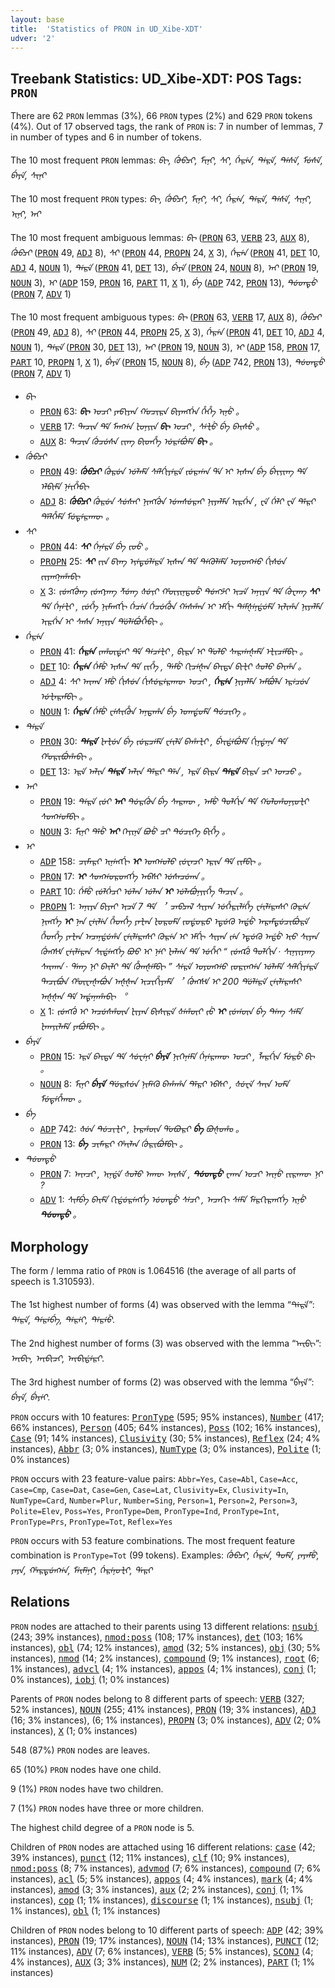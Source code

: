 ```yaml
---
layout: base
title:  'Statistics of PRON in UD_Xibe-XDT'
udver: '2'
---
```


## Treebank Statistics: UD_Xibe-XDT: POS Tags: `PRON`

There are 62 `PRON` lemmas (3%), 66 `PRON` types (2%) and 629 `PRON` tokens (4%).
Out of 17 observed tags, the rank of `PRON` is: 7 in number of lemmas, 7 in number of types and 6 in number of tokens.

The 10 most frequent `PRON` lemmas: <em>ᠪᡞ, ᡤᡠᠪᠴᡞ, ᠮᡞᠨᡞ, ᠰᡞ, ᡤᡝᠷᡝᠨ, ᡨᡝᠷᡝ, ᡨᡝᠰᡝ, ᠮᡠᠰᡝ, ᠪᡝᠶᡝ, ᠰᡞᠨᡞ</em>

The 10 most frequent `PRON` types:  <em>ᠪᡞ, ᡤᡠᠪᠴᡞ, ᠮᡞᠨᡞ, ᠰᡞ, ᡤᡝᠷᡝᠨ, ᡨᡝᠷᡝ, ᡨᡝᠰᡝ, ᠰᡞᠨᡞ, ᡞᠨᡞ, ᠠᡞ</em>

The 10 most frequent ambiguous lemmas: <em>ᠪᡞ</em> (<tt><a href="sjo_xdt-pos-PRON.html">PRON</a></tt> 63, <tt><a href="sjo_xdt-pos-VERB.html">VERB</a></tt> 23, <tt><a href="sjo_xdt-pos-AUX.html">AUX</a></tt> 8), <em>ᡤᡠᠪᠴᡞ</em> (<tt><a href="sjo_xdt-pos-PRON.html">PRON</a></tt> 49, <tt><a href="sjo_xdt-pos-ADJ.html">ADJ</a></tt> 8), <em>ᠰᡞ</em> (<tt><a href="sjo_xdt-pos-PRON.html">PRON</a></tt> 44, <tt><a href="sjo_xdt-pos-PROPN.html">PROPN</a></tt> 24, <tt><a href="sjo_xdt-pos-X.html">X</a></tt> 3), <em>ᡤᡝᠷᡝᠨ</em> (<tt><a href="sjo_xdt-pos-PRON.html">PRON</a></tt> 41, <tt><a href="sjo_xdt-pos-DET.html">DET</a></tt> 10, <tt><a href="sjo_xdt-pos-ADJ.html">ADJ</a></tt> 4, <tt><a href="sjo_xdt-pos-NOUN.html">NOUN</a></tt> 1), <em>ᡨᡝᠷᡝ</em> (<tt><a href="sjo_xdt-pos-PRON.html">PRON</a></tt> 41, <tt><a href="sjo_xdt-pos-DET.html">DET</a></tt> 13), <em>ᠪᡝᠶᡝ</em> (<tt><a href="sjo_xdt-pos-PRON.html">PRON</a></tt> 24, <tt><a href="sjo_xdt-pos-NOUN.html">NOUN</a></tt> 8), <em>ᠠᡞ</em> (<tt><a href="sjo_xdt-pos-PRON.html">PRON</a></tt> 19, <tt><a href="sjo_xdt-pos-NOUN.html">NOUN</a></tt> 3), <em>ᡞ</em> (<tt><a href="sjo_xdt-pos-ADP.html">ADP</a></tt> 159, <tt><a href="sjo_xdt-pos-PRON.html">PRON</a></tt> 16, <tt><a href="sjo_xdt-pos-PART.html">PART</a></tt> 11, <tt><a href="sjo_xdt-pos-X.html">X</a></tt> 1), <em>ᠪᡝ</em> (<tt><a href="sjo_xdt-pos-ADP.html">ADP</a></tt> 742, <tt><a href="sjo_xdt-pos-PRON.html">PRON</a></tt> 13), <em>ᡨᡠᡨᡨᡠ</em> (<tt><a href="sjo_xdt-pos-PRON.html">PRON</a></tt> 7, <tt><a href="sjo_xdt-pos-ADV.html">ADV</a></tt> 1)

The 10 most frequent ambiguous types:  <em>ᠪᡞ</em> (<tt><a href="sjo_xdt-pos-PRON.html">PRON</a></tt> 63, <tt><a href="sjo_xdt-pos-VERB.html">VERB</a></tt> 17, <tt><a href="sjo_xdt-pos-AUX.html">AUX</a></tt> 8), <em>ᡤᡠᠪᠴᡞ</em> (<tt><a href="sjo_xdt-pos-PRON.html">PRON</a></tt> 49, <tt><a href="sjo_xdt-pos-ADJ.html">ADJ</a></tt> 8), <em>ᠰᡞ</em> (<tt><a href="sjo_xdt-pos-PRON.html">PRON</a></tt> 44, <tt><a href="sjo_xdt-pos-PROPN.html">PROPN</a></tt> 25, <tt><a href="sjo_xdt-pos-X.html">X</a></tt> 3), <em>ᡤᡝᠷᡝᠨ</em> (<tt><a href="sjo_xdt-pos-PRON.html">PRON</a></tt> 41, <tt><a href="sjo_xdt-pos-DET.html">DET</a></tt> 10, <tt><a href="sjo_xdt-pos-ADJ.html">ADJ</a></tt> 4, <tt><a href="sjo_xdt-pos-NOUN.html">NOUN</a></tt> 1), <em>ᡨᡝᠷᡝ</em> (<tt><a href="sjo_xdt-pos-PRON.html">PRON</a></tt> 30, <tt><a href="sjo_xdt-pos-DET.html">DET</a></tt> 13), <em>ᠠᡞ</em> (<tt><a href="sjo_xdt-pos-PRON.html">PRON</a></tt> 19, <tt><a href="sjo_xdt-pos-NOUN.html">NOUN</a></tt> 3), <em>ᡞ</em> (<tt><a href="sjo_xdt-pos-ADP.html">ADP</a></tt> 158, <tt><a href="sjo_xdt-pos-PRON.html">PRON</a></tt> 17, <tt><a href="sjo_xdt-pos-PART.html">PART</a></tt> 10, <tt><a href="sjo_xdt-pos-PROPN.html">PROPN</a></tt> 1, <tt><a href="sjo_xdt-pos-X.html">X</a></tt> 1), <em>ᠪᡝᠶᡝ</em> (<tt><a href="sjo_xdt-pos-PRON.html">PRON</a></tt> 15, <tt><a href="sjo_xdt-pos-NOUN.html">NOUN</a></tt> 8), <em>ᠪᡝ</em> (<tt><a href="sjo_xdt-pos-ADP.html">ADP</a></tt> 742, <tt><a href="sjo_xdt-pos-PRON.html">PRON</a></tt> 13), <em>ᡨᡠᡨᡨᡠ</em> (<tt><a href="sjo_xdt-pos-PRON.html">PRON</a></tt> 7, <tt><a href="sjo_xdt-pos-ADV.html">ADV</a></tt> 1)


* <em>ᠪᡞ</em>
  * <tt><a href="sjo_xdt-pos-PRON.html">PRON</a></tt> 63: <em><b>ᠪᡞ</b> ᠣᠴᡞ ᠶᠠᡦᡞᠶᠠᠨ ᡤᠣᠴᡞᠷᠠ ᠪᡞᠶᠠᡢᡤᡝᠨ ᡥᡝᡥᡝ ᡞᠨᡠ 。</em>
  * <tt><a href="sjo_xdt-pos-VERB.html">VERB</a></tt> 17: <em>ᡨᠠᠴᡞᠨ ᡩᡝ ᠮᠠᡢᡤᠠ ᡫᠣᠨᡪᡞᠨ <b>ᠪᡞ</b> ᠣᠴᡞ , ᠰᡝᡫᡠ ᠪᡝ ᠪᠠᡞᠰᡠ 。</em>
  * <tt><a href="sjo_xdt-pos-AUX.html">AUX</a></tt> 8: <em>ᡨᠠᠴᡞᠨ ᡤᡠᠴᡠᠰᠠ ᡪᡞᡢ ᠪᡞᡨᡥᡝ ᡠᠷᡝᠪᡠᠮᡝ <b>ᠪᡞ</b> 。</em>
* <em>ᡤᡠᠪᠴᡞ</em>
  * <tt><a href="sjo_xdt-pos-PRON.html">PRON</a></tt> 49: <em><b>ᡤᡠᠪᠴᡞ</b> ᡤᡠᠷᡠᠨ ᡠᠯᠠᠮᡝ ᠰᡝᠯᡤᡞᠶᡝᠷᡝ ᡪᡠᠷᡤᠠᠨ ᡩᠠ ᡞ᠋ ᡞᠰᠠᠨ ᠪᡝ ᠪᡝᡞᡪᡞᡢ ᡩᡝ ᡝᠯᠪᡞᠮᡝ ᠨᡝᡞᡥᡝᠪᡞ</em>
  * <tt><a href="sjo_xdt-pos-ADJ.html">ADJ</a></tt> 8: <em><b>ᡤᡠᠪᠴᡞ</b> ᡤᡠᠷᡠᠨ ᠰᡠᠰᠠᡞ ᠨᡞᡢᡤᡠᠨ ᡠᡣᠰᡠᠷᠠᡞ ᠨᡞᠶᠠᠯᠮᠠ ᡞᠷᡤᡝᠨ , ᠸᡝ ᡤᡝᠯᡞ ᠸᡝ ᡩᡝᠷᡞ ᡩᡝᠯᡥᡝᠮᡝ ᠮᡠᡨᡝᠷᠠᡣᡡ 。</em>
* <em>ᠰᡞ</em>
  * <tt><a href="sjo_xdt-pos-PRON.html">PRON</a></tt> 44: <em><b>ᠰᡞ</b> ᡤᡝᠨᡝᠷᡝ ᠪᡝ ᡪᠣᡠ 。</em>
  * <tt><a href="sjo_xdt-pos-PROPN.html">PROPN</a></tt> 25: <em><b>ᠰᡞ</b> ᡪᡞᠨ ᡦᡞᡢ ᡝᡪᡝᡨᡠᠯᡝᠷᡝ ᡞᠰᠠᠨ ᡩᡝ ᡨᡝᡣᡠᠯᡝᠮᡝ ᠣᠶᠣᡢᡤᠣ ᡤᡞᠰᡠᠨ ᡪᡞᠶᠠᡢᠨᠠᡥᠠᠪᡞ</em>
  * <tt><a href="sjo_xdt-pos-X.html">X</a></tt> 3: <em>ᡪᡠᡢᡤᡠᡢ ᡪᡠᡢᠶᠠᡢ ᡯᡠᡢ ᡧᡠᡪᡞ ᡥᡡᡪᡞᠨᡨᠣᡠ ᡨᡠᡢᡷᡞ ᡞᠴᡝ ᠠᠨᡞᠶᠠ ᡩᡝ ᡤᡠᠸᠠᡢ <b>ᠰᡞ</b> ᡩᡝ ᡤᡝᠨᡝᡫᡞ , ᡪᡠᡥᡝ ᠨᡞᠮᠠᡢᡤᡞ ᡤᡝᠴᡝᠨ ᡤᡝᠴᡠᡥᡠᠨ ᡤᠠᠰᡥᠠᠨ ᡞ ᡝᠮᡤᡞ ᡨᡝᠮᡧᡝᠨᡩᡠᠮᡝ ᡞᠯᡞᡥᠠ ᠨᡞᠶᠠᠯᠮᠠ ᡞᠷᡤᡝᠨ ᡞ ᠰᠠᠰᠠ ᠠᠨᡞᠶᠠ ᡩᡠᠯᡝᠪᡠᡥᡝᠪᡞ 。</em>
* <em>ᡤᡝᠷᡝᠨ</em>
  * <tt><a href="sjo_xdt-pos-PRON.html">PRON</a></tt> 41: <em><b>ᡤᡝᠷᡝᠨ</b> ᡪᠠᡥᡡᡩᠠᡞ ᡩᡝ ᡨᡝᠴᡝᡫᡞ , ᠪᡞᠷᠠ ᡞ ᡩᠣᠯᠣ ᠰᠠᠷᡤᠠᡧᠠᠮᡝ ᡝᡫᡞᠴᡝᠮᠪᡞ 。</em>
  * <tt><a href="sjo_xdt-pos-DET.html">DET</a></tt> 10: <em><b>ᡤᡝᠷᡝᠨ</b> ᡤᡝᠮᡠ ᡞᠰᠠᠨ ᡩᡝ ᡪᡞᡥᡝ , ᡩᠠᠮᡠ ᡣᡞᠴᡝᡧᠠᠨ ᠪᠠᡞᡨᠠ ᠪᡞᡫᡞ ᡧᠣᠯᠣ ᠪᠠᡞᡥᠠ 。</em>
  * <tt><a href="sjo_xdt-pos-ADJ.html">ADJ</a></tt> 4: <em>ᠰᡞ ᠠᡞᡣᠠ ᡝᠮᡠ ᡤᡞᠰᡠᠨ ᡤᡞᠰᡠᠷᡝᠷᠠᡣᡡ ᠣᠴᡞ , <b>ᡤᡝᠷᡝᠨ</b> ᠨᡞᠶᠠᠯᠮᠠ ᠠᠮᠪᡠᠯᠠ ᡝᠷᡝᠴᡠᠨ ᡠᡫᠠᠷᠠᠮᠪᡞ 。</em>
  * <tt><a href="sjo_xdt-pos-NOUN.html">NOUN</a></tt> 1: <em><b>ᡤᡝᠷᡝᠨ</b> ᡤᡝᠮᡠ ᠸᡝᠰᡞᡥᡠᠨ ᠠᠨᡨᠠᡥᠠ ᠪᡝ ᠣᡣᡩᠣᠮᡝ ᡨᡠᠴᡞᡣᡝ 。</em>
* <em>ᡨᡝᠷᡝ</em>
  * <tt><a href="sjo_xdt-pos-PRON.html">PRON</a></tt> 30: <em><b>ᡨᡝᠷᡝ</b> ᡫᠠᡫᡠᠨ ᠪᡝ ᡪᡠᠷᠴᡝᠮᡝ ᠸᡝᡞᠯᡝ ᠪᠠᡥᠠᡫᡞ , ᠪᡝᡞᡩᡝᠪᡠᠮᡝ ᡤᡞᠨᡩᠠᠨᠠ ᡩᡝ ᡥᠣᠷᡞᠪᡠᡥᠠᠪᡞ 。</em>
  * <tt><a href="sjo_xdt-pos-DET.html">DET</a></tt> 13: <em>ᡝᠷᡝ ᠠᠯᡞᠨ <b>ᡨᡝᠷᡝ</b> ᠠᠯᡞᠨ ᡩᡝᠷᡞ ᡩᡝᠨ , ᡝᠷᡝ ᠪᡞᠷᠠ <b>ᡨᡝᠷᡝ</b> ᠪᡞᠷᠠ ᠴᡞ ᠣᠨᠴᠣ 。</em>
* <em>ᠠᡞ</em>
  * <tt><a href="sjo_xdt-pos-PRON.html">PRON</a></tt> 19: <em>ᡨᡝᠷᡝ ᡪᡠᡞ <b>ᠠᡞ</b> ᡨᡠᠷᡤᡠᠨ ᠪᡝ ᠰᠠᠷᡣᡡ , ᠠᠮᡠ ᡨᠣᠯᡤᡞᠨ ᡩᡝ ᡤᠣᠯᠣᡥᠣᠨᡪᠣᡫᡞ ᠰᠣᡢᡤᠣᠮᠪᡞ 。</em>
  * <tt><a href="sjo_xdt-pos-NOUN.html">NOUN</a></tt> 3: <em>ᠮᡞᠨᡞ ᡩᡝᡠ <b>ᠠᡞ</b> ᡣᡝᡪᡞᠨᡝ ᠪᠣᡠ ᠴᡞ ᡨᡠᠴᡞᡣᡝ ᠪᡞᡥᡝ 。</em>
* <em>ᡞ</em>
  * <tt><a href="sjo_xdt-pos-ADP.html">ADP</a></tt> 158: <em>ᠴᡞᠮᠠᠷᡞ ᡞᠨᡝᡢᡤᡞ <b>ᡞ</b> ᠣᡢᡤᠣᠯᠣ ᡪᡠᠸᠠᠴᡞ ᡝᠷᡞᠨ ᡩᡝ ᡪᡞᠮᠪᡞ 。</em>
  * <tt><a href="sjo_xdt-pos-PRON.html">PRON</a></tt> 17: <em><b>ᡞ</b> ᠰᠣᡢᡤᠣᠷᠣᡢᡤᡝ ᠠᠪᠰᡞ ᡠᠰᠠᠴᡠᡣᠠ 。</em>
  * <tt><a href="sjo_xdt-pos-PART.html">PART</a></tt> 10: <em>ᡤᡝᠮᡠ ᡪᡠᠯᡤᡝᠴᡞ ᡠᠯᠠᠨ ᡠᠯᠠᠨ <b>ᡞ</b> ᡠᠯᠠᠪᡠᠨᡪᡞᡥᡝ ᡨᠠᠴᡞᠨ 。</em>
  * <tt><a href="sjo_xdt-pos-PROPN.html">PROPN</a></tt> 1: <em>ᠠᠨᡞᠶᠠ ᠪᡞᠶᠠᡞ ᡞᠴᡝ 7 ᡩᡝ ︐ ᠴᠠᠪᠴᠠᠯ ᠰᡞᠶᠠᠨ ᡠᡥᡝᠷᡞᠯᡝᡥᡝ ᠸᡝᡞᠯᡝᠷᠠᠰᡞ ᡣᡠᠷᡝᠨ ᠨᡞᡢᡤᡝ <b>ᡞ</b> ᠨᠠᠨ ᠸᡝᡞᠯᡝᠨ ᡥᡝᡨᡥᡝ ᠶᠠᡫᠠᠨ ᡫᠣᠷᠣᠮᡝ ᡪᠣᡩᠣᠷᠣ ᡝᡨᡠᡣᡠ ᠠᡩᡠ ᠠᠷᠠᠮᡨᡠᠴᡞᠪᡠᠷᡝ ᡥᡝᡨᡥᡝ ᠶᠠᡫᠠᠨ ᠠᠴᠠᠨᡩᡠᡥᠠ ᠸᡝᡞᠯᡝᠷᠠᠰᡞ ᡣᡠᠷᡝᠨ ᡞ᠋ ᡝᠮᡤᡞ ᠰᡞᠶᠠᠨ ᡪᡝᠨ ᡝᡨᡠᡣᡠ ᠠᡩᡠ ᡞᠣ ᠰᡞᠶᠠᠨ ᡤᡠᡢᠰᡟ ᠸᡝᡞᠯᡝᠷᠠᠨ ᠰᡞᡩᡝᡢᡤᡝ ᠪᠣᠣ ᡞ᠋ ᠨᡝᡞ ᡫᠠᠯᡤᠠ ᡩᡝ ᡠᡥᡝᡞ “ ᡪᡠᡢᡬᠣ ᡨᠣᠯᡤᡞᠨ · ᠰᡞᠨᡪᡞᠶᠠᡢ ᠰᠠᡞᡣᠠᠨ · ᡩᠠᡢ ᠨᡞ ᠪᠠᡞᠯᡞ ᡩᡝ ᡥᡠᡣᡧᡝᠮᠪᡞ ” ᠰᡝᠷᡝ ᠣᠶᠣᡢᡤᠣ ᡪᠣᠷᡞᡢᡤᠠ ᡠᠯᠠᠮᡝ ᠰᡝᠯᡤᡞᠶᡝᠷᡝ ᡨᠠᠴᡞᠪᡠᠨ ᡥᡡᠸᠠᡧᠠᠪᡠᠨ ᠠᡧᡧᠠᠨ ᡞᠴᡞᡥᡞᠶᠠᠮᡝ ︐ ᡤᡠᡢᠰᡟ ᡞ᠋ 200 ᡩᡠᠯᡝᠷᡝ ᠸᡝᡞᠯᡝᠷᠠᠰᡞ ᠠᡧᡧᠠᠨ ᡩᡝ ᠠᡩᠠᠨᠠᡥᠠᠪᡞ ︒</em>
  * <tt><a href="sjo_xdt-pos-X.html">X</a></tt> 1: <em>ᡪᡠᡢᡤᡠ ᡞ ᠠᠴᡠᠰᡥᡡᠨ ᡫᡞᠶᠠᠨ ᠪᡞᠰᡞᠷᡝ ᡧᡝᡥᡡᡞ ᡪᡠ <b>ᡞ</b> ᡪᡠᡤᡡᠨ ᠪᡝ ᡨᡝᡢ ᠰᡝᠮᡝ ᡫᠠᡣᡪᡞᠯᠠᠮᡝ ᠶᠠᠪᡠᠮᠪᡞ 。</em>
* <em>ᠪᡝᠶᡝ</em>
  * <tt><a href="sjo_xdt-pos-PRON.html">PRON</a></tt> 15: <em>ᡝᠷᡝ ᠪᠠᡞᡨᠠ ᡩᡝ ᠰᡠᠸᡝᠨᡞ <b>ᠪᡝᠶᡝ</b> ᠨᡞᡣᡝᠨᡝᠮᡝ ᡤᡝᠨᡝᠷᠠᡣᡡ ᠣᠴᡞ , ᠯᠠᠷᡤᡞᠨ ᠮᡠᠷᡠ ᠪᡞ 。</em>
  * <tt><a href="sjo_xdt-pos-NOUN.html">NOUN</a></tt> 8: <em>ᠮᡞᠨᡞ <b>ᠪᡝᠶᡝ</b> ᡩᡠᠷᠰᡠᠨ ᠨᡞᠮᡝᡣᡠ ᠪᠠᡥᠠᡥᠠ ᡩᡝᠷᡞ ᡝᠪᠰᡞ , ᡧᡠᠸᡝ ᠰᠠᡞᠨ ᠣᠮᡝ ᠮᡠᡨᡝᡥᡝᡣᡡ 。</em>
* <em>ᠪᡝ</em>
  * <tt><a href="sjo_xdt-pos-ADP.html">ADP</a></tt> 742: <em>ᡧᡠᠨ ᡨᡠᠴᡞᡫᡞ , ᡫᠠᠷᡥᡡᠨ ᡩᠣᠪᠣᠷᡞ <b>ᠪᡝ</b> ᠪᠣᡧᠣᡥᠣ 。</em>
  * <tt><a href="sjo_xdt-pos-PRON.html">PRON</a></tt> 13: <em><b>ᠪᡝ</b> ᠴᡞᠮᠠᠷᡞ ᡥᠠᡞᠯᠠᠨ ᡤᡠᠷᡞᠪᡠᠮᠪᡞ 。</em>
* <em>ᡨᡠᡨᡨᡠ</em>
  * <tt><a href="sjo_xdt-pos-PRON.html">PRON</a></tt> 7: <em>ᠠᡞᠨᠴᡞ , ᡞᠨᡩᡝ ᡧᠣᠯᠣ ᠠᡣᡡ ᠠᡞᠰᡝ , <b>ᡨᡠᡨᡨᡠ</b> ᠸᠠᡣᠠ ᠣᠴᡞ ᠠᡞᠨᡠ ᡪᡞᠷᠠᡣᡡ ᠨᡞ ?</em>
  * <tt><a href="sjo_xdt-pos-ADV.html">ADV</a></tt> 1: <em>ᠰᡞᠮᠪᡝ ᠪᠠᡞᠮᡝ ᡣᡞᡩᡠᠷᡝᡢᡤᡝ ᡠᡨᡨᡠ ᠰᡝᠴᡞ , ᠠᠴᠠᡣᡞ ᠰᡝᠮᡝ ᠮᡝᠷᡣᡞᠷᠠᡢᡤᡝ ᡞᠨᡠ <b>ᡨᡠᡨᡨᡠ</b> 。</em>

## Morphology

The form / lemma ratio of `PRON` is 1.064516 (the average of all parts of speech is 1.310593).

The 1st highest number of forms (4) was observed with the lemma “ᡨᡝᠷᡝ”: <em>ᡨᡝᠷᡝ, ᡨᡝᠷᡝᠪᡝ, ᡨᡝᠷᡝᡞ, ᡨᡝᠷᡝᡠ</em>.

The 2nd highest number of forms (3) was observed with the lemma “ᠠᡞᠪᡞ”: <em>ᠠᡞᠪᡞ, ᠠᡞᠪᡞᠴᡞ, ᠠᡞᠪᡞᡩᡝᠷᡞ</em>.

The 3rd highest number of forms (2) was observed with the lemma “ᠪᡝᠶᡝ”: <em>ᠪᡝᠶᡝ, ᠪᡝᠶᡝᡞ</em>.

`PRON` occurs with 10 features: <tt><a href="sjo_xdt-feat-PronType.html">PronType</a></tt> (595; 95% instances), <tt><a href="sjo_xdt-feat-Number.html">Number</a></tt> (417; 66% instances), <tt><a href="sjo_xdt-feat-Person.html">Person</a></tt> (405; 64% instances), <tt><a href="sjo_xdt-feat-Poss.html">Poss</a></tt> (102; 16% instances), <tt><a href="sjo_xdt-feat-Case.html">Case</a></tt> (91; 14% instances), <tt><a href="sjo_xdt-feat-Clusivity.html">Clusivity</a></tt> (30; 5% instances), <tt><a href="sjo_xdt-feat-Reflex.html">Reflex</a></tt> (24; 4% instances), <tt><a href="sjo_xdt-feat-Abbr.html">Abbr</a></tt> (3; 0% instances), <tt><a href="sjo_xdt-feat-NumType.html">NumType</a></tt> (3; 0% instances), <tt><a href="sjo_xdt-feat-Polite.html">Polite</a></tt> (1; 0% instances)

`PRON` occurs with 23 feature-value pairs: `Abbr=Yes`, `Case=Abl`, `Case=Acc`, `Case=Cmp`, `Case=Dat`, `Case=Gen`, `Case=Lat`, `Clusivity=Ex`, `Clusivity=In`, `NumType=Card`, `Number=Plur`, `Number=Sing`, `Person=1`, `Person=2`, `Person=3`, `Polite=Elev`, `Poss=Yes`, `PronType=Dem`, `PronType=Ind`, `PronType=Int`, `PronType=Prs`, `PronType=Tot`, `Reflex=Yes`

`PRON` occurs with 53 feature combinations.
The most frequent feature combination is `PronType=Tot` (99 tokens).
Examples: <em>ᡤᡠᠪᠴᡞ, ᡤᡝᠷᡝᠨ, ᡨᠣᠮᡝ, ᠶᠠᠶᠠᠮᡠ, ᠶᠠᠶᠠ, ᡥᠠᠷᡨᡠᡢᡤᠠ, ᠮᡝᡞᠮᡝᠨᡞ, ᡤᡝᠷᡝᠨᠣᡫᡞ, ᡩᠠᠷᡞ</em>


## Relations

`PRON` nodes are attached to their parents using 13 different relations: <tt><a href="sjo_xdt-dep-nsubj.html">nsubj</a></tt> (243; 39% instances), <tt><a href="sjo_xdt-dep-nmod-poss.html">nmod:poss</a></tt> (108; 17% instances), <tt><a href="sjo_xdt-dep-det.html">det</a></tt> (103; 16% instances), <tt><a href="sjo_xdt-dep-obl.html">obl</a></tt> (74; 12% instances), <tt><a href="sjo_xdt-dep-amod.html">amod</a></tt> (32; 5% instances), <tt><a href="sjo_xdt-dep-obj.html">obj</a></tt> (30; 5% instances), <tt><a href="sjo_xdt-dep-nmod.html">nmod</a></tt> (14; 2% instances), <tt><a href="sjo_xdt-dep-compound.html">compound</a></tt> (9; 1% instances), <tt><a href="sjo_xdt-dep-root.html">root</a></tt> (6; 1% instances), <tt><a href="sjo_xdt-dep-advcl.html">advcl</a></tt> (4; 1% instances), <tt><a href="sjo_xdt-dep-appos.html">appos</a></tt> (4; 1% instances), <tt><a href="sjo_xdt-dep-conj.html">conj</a></tt> (1; 0% instances), <tt><a href="sjo_xdt-dep-iobj.html">iobj</a></tt> (1; 0% instances)

Parents of `PRON` nodes belong to 8 different parts of speech: <tt><a href="sjo_xdt-pos-VERB.html">VERB</a></tt> (327; 52% instances), <tt><a href="sjo_xdt-pos-NOUN.html">NOUN</a></tt> (255; 41% instances), <tt><a href="sjo_xdt-pos-PRON.html">PRON</a></tt> (19; 3% instances), <tt><a href="sjo_xdt-pos-ADJ.html">ADJ</a></tt> (16; 3% instances),  (6; 1% instances), <tt><a href="sjo_xdt-pos-PROPN.html">PROPN</a></tt> (3; 0% instances), <tt><a href="sjo_xdt-pos-ADV.html">ADV</a></tt> (2; 0% instances), <tt><a href="sjo_xdt-pos-X.html">X</a></tt> (1; 0% instances)

548 (87%) `PRON` nodes are leaves.

65 (10%) `PRON` nodes have one child.

9 (1%) `PRON` nodes have two children.

7 (1%) `PRON` nodes have three or more children.

The highest child degree of a `PRON` node is 5.

Children of `PRON` nodes are attached using 16 different relations: <tt><a href="sjo_xdt-dep-case.html">case</a></tt> (42; 39% instances), <tt><a href="sjo_xdt-dep-punct.html">punct</a></tt> (12; 11% instances), <tt><a href="sjo_xdt-dep-clf.html">clf</a></tt> (10; 9% instances), <tt><a href="sjo_xdt-dep-nmod-poss.html">nmod:poss</a></tt> (8; 7% instances), <tt><a href="sjo_xdt-dep-advmod.html">advmod</a></tt> (7; 6% instances), <tt><a href="sjo_xdt-dep-compound.html">compound</a></tt> (7; 6% instances), <tt><a href="sjo_xdt-dep-acl.html">acl</a></tt> (5; 5% instances), <tt><a href="sjo_xdt-dep-appos.html">appos</a></tt> (4; 4% instances), <tt><a href="sjo_xdt-dep-mark.html">mark</a></tt> (4; 4% instances), <tt><a href="sjo_xdt-dep-amod.html">amod</a></tt> (3; 3% instances), <tt><a href="sjo_xdt-dep-aux.html">aux</a></tt> (2; 2% instances), <tt><a href="sjo_xdt-dep-conj.html">conj</a></tt> (1; 1% instances), <tt><a href="sjo_xdt-dep-cop.html">cop</a></tt> (1; 1% instances), <tt><a href="sjo_xdt-dep-discourse.html">discourse</a></tt> (1; 1% instances), <tt><a href="sjo_xdt-dep-nsubj.html">nsubj</a></tt> (1; 1% instances), <tt><a href="sjo_xdt-dep-obl.html">obl</a></tt> (1; 1% instances)

Children of `PRON` nodes belong to 10 different parts of speech: <tt><a href="sjo_xdt-pos-ADP.html">ADP</a></tt> (42; 39% instances), <tt><a href="sjo_xdt-pos-PRON.html">PRON</a></tt> (19; 17% instances), <tt><a href="sjo_xdt-pos-NOUN.html">NOUN</a></tt> (14; 13% instances), <tt><a href="sjo_xdt-pos-PUNCT.html">PUNCT</a></tt> (12; 11% instances), <tt><a href="sjo_xdt-pos-ADV.html">ADV</a></tt> (7; 6% instances), <tt><a href="sjo_xdt-pos-VERB.html">VERB</a></tt> (5; 5% instances), <tt><a href="sjo_xdt-pos-SCONJ.html">SCONJ</a></tt> (4; 4% instances), <tt><a href="sjo_xdt-pos-AUX.html">AUX</a></tt> (3; 3% instances), <tt><a href="sjo_xdt-pos-NUM.html">NUM</a></tt> (2; 2% instances), <tt><a href="sjo_xdt-pos-PART.html">PART</a></tt> (1; 1% instances)

